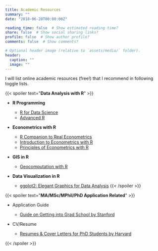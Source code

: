 ```yaml
---
title: Academic Resources
summary: ""
date: "2018-06-28T00:00:00Z"

reading_time: false  # Show estimated reading time?
share: false  # Show social sharing links?
profile: false  # Show author profile?
comments: false  # Show comments?

# Optional header image (relative to `assets/media/` folder).
header:
  caption: ""
  image: ""
---
```


I will list online academic resources (free!) that I recommend in following toggle lists.

{{< spoiler text="**Data Analysis with R**" >}}
- **R Programming**
  - [R for Data Science](https://r4ds.had.co.nz/)
  - [Advanced R](https://adv-r.hadley.nz/)

- **Econometrics with R** 
  - [R Companion to Real Econometrics](https://bookdown.org/carillitony/bailey/)
  - [Introduction to Econometrics with R](https://www.econometrics-with-r.org/)
  - [Principles of Econometrics with R](https://bookdown.org/ccolonescu/RPoE4/)

- **GIS in R** 
  - [Geocomputation with R](https://geocompr.robinlovelace.net/)

- **Data Visualization in R**
  - [ggplot2: Elegant Graphics for Data Analysis](https://ggplot2-book.org/)
{{< /spoiler >}}


{{< spoiler text="**MA/MSc/MPhil/PhD Application Related**" >}}
- Application Guide
  - [Guide on Getting into Grad School by Stanford](https://humsci.stanford.edu/prospective-students/guide-getting-grad-school)

- CV/Resume
  - [Resumes & Cover Letters for PhD Students by Harvard](https://hwpi.harvard.edu/files/ocs/files/phd_resume_cover_letters.pdf)

{{< /spoiler >}}
